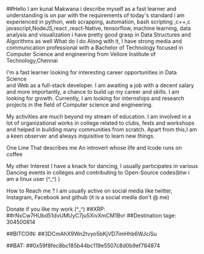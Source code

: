 ##Hello I am kunal Makwana
i describe myself as a fast learner and understanding is on par with
the  requirements of today's standard
i am experienced in python, web scrapping, automation, bash scripting ,c++,c
javascript,NodeJS,react ,react-Native, tensorflow, machine learning,
data analysis and visualization
i have pretty good grasp in Data Structures and Algorithms as well
What do I do
Along with it, I have strong media and communication professional with a 
Bachelor of Technology focused in Computer Science and engineering from
Vellore Institute of Technology,Chennai

 
I'm a fast learner looking for interesting career opportunities in Data Science  
and Web as a full-stack developer. I am awaiting a job with a decent salary 
and more importantly, a chance to build up my career and skills. I am looking
 for growth. Currently, I am looking for internships and research projects in 
the field of Computer science and engineering.


My activities are much beyond my stream of education. I am involved in a lot of 
organizational works in college related to clubs, fests and workshops and helped
 in building many communities from scratch. Apart from this,I am a keen observer 
and always inquisitive to learn new things. 

One Line That describes me
An introvert whose life and lcode runs on coffee

My other Interest
I have a knack for dancing, I usually participates in various Dancing events in colleges
and contributing to Open-Source codes(btw i am a linux user (^_^) )

How to Reach me ?
I am usually active on social media like twitter, Instagram, Facebook
 and github
(it is a social media don't @ me) 


Donate if you like my work (^_^)
##XRP:
##rNxCw7HUbd51dvUMUyC7ju5XivXmCM1Bvr
##Destination tage: 304500814


##BITCOIN:
##3DCmAhX9Wn2tvyo5bKjVD7imHhb6WJciSu


##BAT: 
##0x59f8fec8bc185b44bc119e5507c8d0b9ef784874


